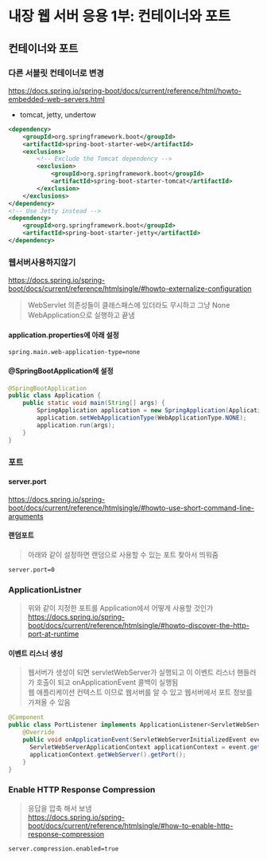 # 내장 웹 서버 응용 1부: 컨테이너와 포트
## 컨테이너와 포트
### 다른 서블릿 컨테이너로 변경
https://docs.spring.io/spring-boot/docs/current/reference/html/howto-embedded-web-servers.html
 - tomcat, jetty, undertow
```xml
<dependency>
	<groupId>org.springframework.boot</groupId>
	<artifactId>spring-boot-starter-web</artifactId>
	<exclusions>
		<!-- Exclude the Tomcat dependency -->
		<exclusion>
			<groupId>org.springframework.boot</groupId>
			<artifactId>spring-boot-starter-tomcat</artifactId>
		</exclusion>
	</exclusions>
</dependency>
<!-- Use Jetty instead -->
<dependency>
	<groupId>org.springframework.boot</groupId>
	<artifactId>spring-boot-starter-jetty</artifactId>
</dependency>
```

### 웹서버사용하지않기
https://docs.spring.io/spring-boot/docs/current/reference/htmlsingle/#howto-externalize-configuration
> WebServlet 의존성들이 클래스패스에 있더라도 무시하고 그냥 None WebApplication으로 실행하고 끝냄
#### application.properties에 아래 설정
```
spring.main.web-application-type=none
```

#### @SpringBootApplication에 설정
```java
@SpringBootApplication
public class Application {
    public static void main(String[] args) {
        SpringApplication application = new SpringApplication(Application.class);
        application.setWebApplicationType(WebApplicationType.NONE);
        application.run(args);
    }
}
```
### 포트
#### server.port
https://docs.spring.io/spring-boot/docs/current/reference/htmlsingle/#howto-use-short-command-line-arguments 
#### 랜덤포트 
> 아래와 같이 설정하면 랜덤으로 사용할 수 있는 포트 찾아서 띄워줌 
```
server.port=0
```
### ApplicationListner<ServletWebServerInitializedEvent>
> 위와 같이 지정한 포트를 Application에서 어떻게 사용할 것인가
https://docs.spring.io/spring-boot/docs/current/reference/htmlsingle/#howto-discover-the-http-port-at-runtime

#### 이벤트 리스너 생성
> 웹서버가 생성이 되면 servletWebServer가 실행되고 이 이벤트 리스너 핸들러가 호출이 되고 onApplicationEvent 콜백이 실행됨  
> 웹 애플리케이션 컨텍스트 이므로 웹서버를 알 수 있고 웹서버에서 포트 정보를 가져올 수 있음  
```java
@Component
public class PortListener implements ApplicationListener<ServletWebServerInitializedEvent> {
    @Override
    public void onApplicationEvent(ServletWebServerInitializedEvent event) {
      ServletWebServerApplicationContext applicationContext = event.getApplicationContext();
      applicationContext.getWebServer().getPort();
    }
}
```

### Enable HTTP Response Compression
> 응답을 압축 해서 보냄  
https://docs.spring.io/spring-boot/docs/current/reference/htmlsingle/#how-to-enable-http-response-compression

```
server.compression.enabled=true
```